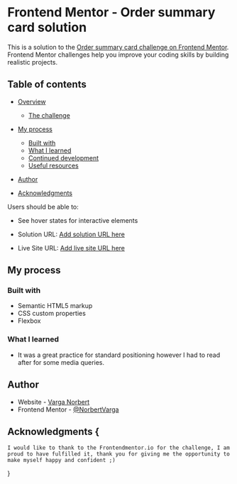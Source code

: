 # Frontend Mentor - Order summary card solution

This is a solution to the [Order summary card challenge on Frontend Mentor](https://www.frontendmentor.io/challenges/order-summary-component-QlPmajDUj). Frontend Mentor challenges help you improve your coding skills by building realistic projects. 

## Table of contents

- [Overview](#overview)
  - [The challenge](#the-challenge)

- [My process](#my-process)
  - [Built with](#built-with)
  - [What I learned](#what-i-learned)
  - [Continued development](#continued-development)
  - [Useful resources](#useful-resources)
- [Author](#author)
- [Acknowledgments](#acknowledgments) 

Users should be able to:

- See hover states for interactive elements


- Solution URL: [Add solution URL here](https://your-solution-url.com)
- Live Site URL: [Add live site URL here](https://your-live-site-url.com)

## My process

### Built with
- Semantic HTML5 markup
- CSS custom properties
- Flexbox

### What I learned
- It was a great practice for standard positioning however I had to read after for some media queries.


## Author
- Website - [Varga Norbert](https://about.me/norbert.varga)
- Frontend Mentor - [@NorbertVarga](https://www.frontendmentor.io/profile/NorbertVarga)

## Acknowledgments {
	I would like to thank to the Frontendmentor.io for the challenge, I am proud to have fulfilled it, thank you for giving me the opportunity to make myself happy and confident ;) 
}

